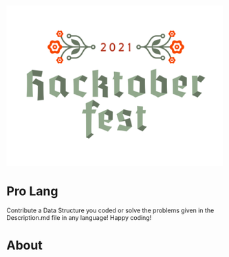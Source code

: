 <img src="assets/logo-hacktoberfest-full2.aa1e9d9.svg">

# Pro Lang
Contribute a Data Structure you coded or solve the problems given in the Description.md file in any language! Happy coding!


# About 
